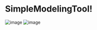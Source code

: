 # SimpleModelingTool!
![image](https://user-images.githubusercontent.com/98451803/195071977-f37759bc-1269-4120-9c1a-de7aae0d3606.png)
![image](https://user-images.githubusercontent.com/98451803/195332605-4f617976-a4d2-47c6-bf87-da9f5640382d.png)

